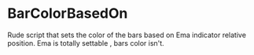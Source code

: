 # BarColorBasedOn
Rude script that sets the color of the bars based on Ema indicator relative position.
Ema is totally settable , bars color isn't.
